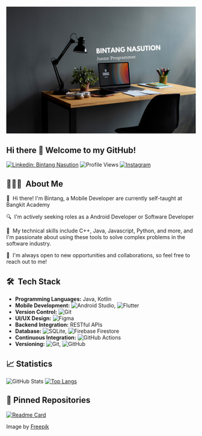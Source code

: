 <p align="center">
	<img src="pics/header.jpg">
</p>

## Hi there 👋 Welcome to my GitHub!

[![Linkedin: Bintang Nasution](https://img.shields.io/badge/-Bintang%20Nasution-blue?style=flat-square&logo=Linkedin&logoColor=white&link=https://id.linkedin.com/in/bintang-nasution-8487ba1b7)](https://id.linkedin.com/in/bintang-nasution-8487ba1b7)
![Profile Views](https://komarev.com/ghpvc/?username=bintangnasution&color=blueviolet&style=flat-square&label=Profile+Views)
[![Instagram](https://img.shields.io/badge/Instagram-E4405F?style=flat&logo=instagram&logoColor=white)](https://www.instagram.com/bintangnasutionnn_/)

## 👨🏻‍💻 &nbsp;About Me

<p>👋 &nbsp;Hi there! I'm Bintang, a Mobile Developer are currently self-taught at Bangkit Academy</p>
<p>🔍 &nbsp;I'm actively seeking roles as a Android Developer or Software Developer</p>
<p>🚀 &nbsp;My technical skills include C++, Java, Javascript, Python, and more, and I'm passionate about using these tools to solve complex problems in the software industry.</p>
<p>🤝 &nbsp;I'm always open to new opportunities and collaborations, so feel free to reach out to me!</p>

## 🛠 &nbsp;Tech Stack
- **Programming Languages:** Java, Kotlin
- **Mobile Development:** ![Android Studio](https://img.shields.io/badge/-Android%20Studio-green?style=flat-square&logo=android&logoColor=white), ![Flutter](https://img.shields.io/badge/-Flutter-02569B?style=flat-square&logo=flutter&logoColor=white)
- **Version Control:** ![Git](https://img.shields.io/badge/-Git-F05032?style=flat-square&logo=git&logoColor=white)
- **UI/UX Design:** ![Figma](https://img.shields.io/badge/-Figma-F24E1E?style=flat-square&logo=figma&logoColor=white)
- **Backend Integration:** RESTful APIs
- **Database:** ![SQLite](https://img.shields.io/badge/-SQLite-003B57?style=flat-square&logo=sqlite&logoColor=white), ![Firebase Firestore](https://img.shields.io/badge/-Firebase%20Firestore-FFCA28?style=flat-square&logo=firebase&logoColor=black)
- **Continuous Integration:** ![GitHub Actions](https://img.shields.io/badge/-GitHub%20Actions-2088FF?style=flat-square&logo=github-actions&logoColor=white)
- **Versioning:** ![Git](https://img.shields.io/badge/-Git-F05032?style=flat-square&logo=git&logoColor=white), ![GitHub](https://img.shields.io/badge/-GitHub-181717?style=flat-square&logo=github&logoColor=white)

## 📈 Statistics
![GitHub Stats](https://github-readme-stats.vercel.app/api?username=bintangnasution&show_icons=true&count_private=true&hide=contribs&theme=dark)
[![Top Langs](https://github-readme-stats.vercel.app/api/top-langs/?username=bintangnasution&layout=compact&theme=dark)](https://github.com/bintangnasution)

## 📕 Pinned Repositories
[![Readme Card](https://github-readme-stats.vercel.app/api/pin/?username=bintangnasution&repo=kalkulator-sederhana-7.0&theme=dark)](https://github.com/bintangnasution/kalkulator-sederhana-7.0)

Image by <a href="https://www.freepik.com/free-photo/online-school-equipment-home_16392735.htm#query=computer%20table&position=2&from_view=search&track=ais">Freepik</a>

